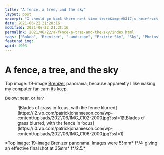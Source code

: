 ```yaml
---
title: "A fence, a tree, and the sky"
layout: post
excerpt: "I should go back there next time there&amp;#8217;s hoarfrost."
date: 2021-06-22 21:28:16
modified: 2021-06-22 21:28:16
permalink: 2021/06/22/a-fence-a-tree-and-the-sky/index.html
tags: ["Bokeh", "Brenizer", "Landscape", "Prairie Sky", "Sky", "Photos"]
featured_img: 
wpid: 4903
---
```


# A fence, a tree, and the sky

Top image: 19-image [Brenizer](https://en.wikipedia.org/wiki/Brenizer_Method) panorama, because apparently I like making my computer fan earn its keep.

Below: near, or far?

<figure class="wp-block-jetpack-image-compare"><div class="juxtapose" data-mode="horizontal">![Blades of grass in focus, with the fence blurred](https://i2.wp.com/patrickjohanneson.com/wp-content/uploads/2021/06/IMG_0102-2000.jpg?ssl=1)![Blades of grass blurred, with the fence in focus](https://i0.wp.com/patrickjohanneson.com/wp-content/uploads/2021/06/IMG_0106-2000.jpg?ssl=1)</div></figure>*Top image: 19-image Brenizer panorama. Images were 55mm* f*/4, giving an effective final shot at 35mm* f*/2.5.*